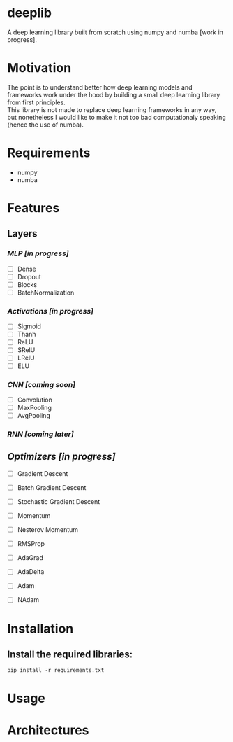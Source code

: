 # deeplib
A deep learning library built from scratch using numpy and numba [work in progress]. 

# Motivation
The point is to understand better how deep learning models and frameworks work under the hood by building a small deep learning library from first principles.  
This library is not made to replace deep learning frameworks in any way, but nonetheless I would like to make it not too bad computationaly speaking (hence the use of numba).

# Requirements
- numpy
- numba

# Features

## Layers
### *MLP [in progress]*
- [ ] Dense
- [ ] Dropout
- [ ] Blocks
- [ ] BatchNormalization

### *Activations [in progress]*
- [ ] Sigmoid
- [ ] Thanh
- [ ] ReLU
- [ ] SRelU
- [ ] LRelU
- [ ] ELU

### *CNN [coming soon]*
- [ ] Convolution
- [ ] MaxPooling
- [ ] AvgPooling

### *RNN [coming later]*

## *Optimizers [in progress]*
- [ ] Gradient Descent
- [ ] Batch Gradient Descent
- [ ] Stochastic Gradient Descent
- [ ] Momentum
- [ ] Nesterov Momentum
- [ ] RMSProp
- [ ] AdaGrad
- [ ] AdaDelta
- [ ] Adam
- [ ] NAdam


# Installation
## Install the required libraries: 
`pip install -r requirements.txt`

# Usage


# Architectures
